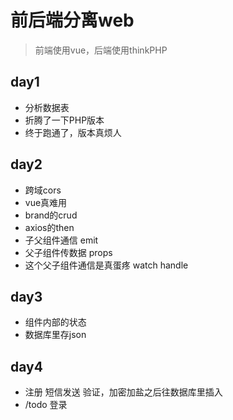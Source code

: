 # 前后端分离web

> 前端使用vue，后端使用thinkPHP

## day1

- 分析数据表
- 折腾了一下PHP版本
- 终于跑通了，版本真烦人

## day2

- 跨域cors
- vue真难用
- brand的crud
- axios的then
- 子父组件通信 emit
- 父子组件传数据 props 
- 这个父子组件通信是真蛋疼 watch handle

## day3

- 组件内部的状态
- 数据库里存json

## day4

- 注册 短信发送 验证，加密加盐之后往数据库里插入
- /todo 登录